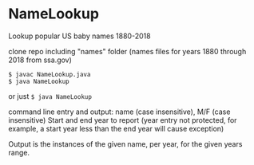 # NameLookup
Lookup popular US baby names 1880-2018

clone repo including "names" folder (names files for years 1880 through 2018 from ssa.gov)

```
$ javac NameLookup.java
$ java NameLookup
```

or just
`$ java NameLookup`


command line entry and output:
name (case insensitive), M/F (case insensitive)
Start and end year to report (year entry not protected, for example, a start year less than the end year will cause exception)

Output is the instances of the given name, per year, for the given years range.
